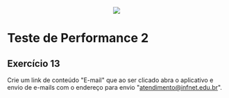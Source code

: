 <p align="center">
    <img src="https://www.infnet.edu.br/infnet/wp-content/themes/infnet.homepage//assets/img/LogoInfnetRodape.png"/>
</p>

# Teste de Performance 2

## Exercício 13

Crie um link de conteúdo "E-mail" que ao ser clicado abra o aplicativo e envio de e-mails com o endereço para envio "atendimento@infnet.edu.br".
